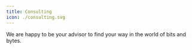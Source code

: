 ```yaml
---
title: Consulting
icon: ./consulting.svg
---
```


We are happy to be your advisor to find your way in the world of bits and bytes.
